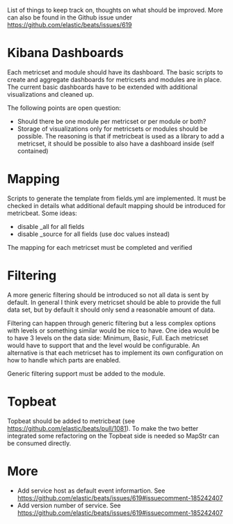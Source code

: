 List of things to keep track on, thoughts on what should be improved. More can also be found in the Github issue under https://github.com/elastic/beats/issues/619


# Kibana Dashboards
Each metricset and module should have its dashboard. The basic scripts to create and aggregate dashboards for metricsets and modules are in place. The current basic dashboards have to be extended with additional visualizations and cleaned up.

The following points are open question:
* Should there be one module per metricset or per module or both?
* Storage of visualizations only for metricsets or modules should be possible. The reasoning is that if metricbeat is used as a library to add a metricset, it should be possible to also have a dashboard inside (self contained)

# Mapping
Scripts to generate the template from fields.yml are implemented. It must be checked in details what additional default mapping should be introduced for metricbeat. Some ideas:

* disable _all for all fields
* disable _source for all fields (use doc values instead)

The mapping for each metricset must be completed and verified

# Filtering
A more generic filtering should be introduced so not all data is sent by default. In general I think every metricset should be able to provide the full data set, but by default it should only send a reasonable amount of data.

Filtering can happen through generic filtering but a less complex options with levels or something similar would be nice to have. One idea would be to have 3 levels on the data side: Minimum, Basic, Full. Each metricset would have to support that and the level would be configurable. An alternative is that each metricset has to implement its own configuration on how to handle which parts are enabled.

Generic filtering support must be added to the module.

# Topbeat
Topbeat should be added to metricbeat (see https://github.com/elastic/beats/pull/1081). To make the two better integrated some refactoring on the Topbeat side is needed so MapStr can be consumed directly.

# More
* Add service host as default event informartion. See https://github.com/elastic/beats/issues/619#issuecomment-185242407
* Add version number of service. See https://github.com/elastic/beats/issues/619#issuecomment-185242407
